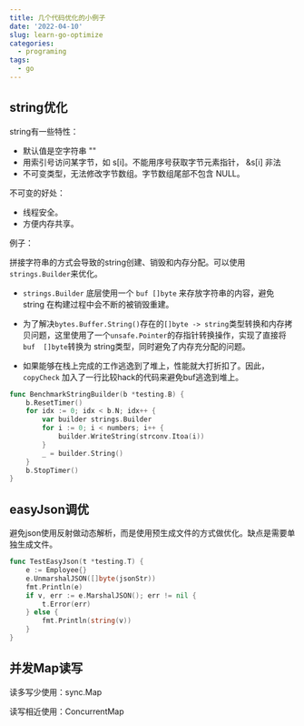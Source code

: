 ```yaml
---
title: 几个代码优化的小例子
date: '2022-04-10'
slug: learn-go-optimize
categories:
  - programing
tags:
  - go
---
```


##  string优化

string有一些特性：

- 默认值是空字符串 ""
- ⽤索引号访问某字节，如 s[i]。不能⽤序号获取字节元素指针， &s[i] ⾮法
-  不可变类型，⽆法修改字节数组。字节数组尾部不包含 NULL。

不可变的好处：

- 线程安全。
- 方便内存共享。

例子：

拼接字符串的方式会导致的string创建、销毁和内存分配。可以使用`strings.Builder`来优化。

- `strings.Builder` 底层使用一个 `buf []byte` 来存放字符串的内容，避免string 在构建过程中会不断的被销毁重建。

- 为了解决`bytes.Buffer.String()`存在的`[]byte -> string`类型转换和内存拷贝问题，这里使用了一个`unsafe.Pointer`的存指针转换操作，实现了直接将`buf  []byte`转换为 string类型，同时避免了内存充分配的问题。
- 如果能够在栈上完成的工作逃逸到了堆上，性能就大打折扣了。因此，`copyCheck` 加入了一行比较hack的代码来避免buf逃逸到堆上。

```go
func BenchmarkStringBuilder(b *testing.B) {  
    b.ResetTimer()  
    for idx := 0; idx < b.N; idx++ {  
        var builder strings.Builder  
        for i := 0; i < numbers; i++ {  
            builder.WriteString(strconv.Itoa(i))    
        }  
        _ = builder.String()  
    }  
    b.StopTimer()  
}  
```



## easyJson调优

避免json使用反射做动态解析，而是使用预生成文件的方式做优化。缺点是需要单独生成文件。

```go
func TestEasyJson(t *testing.T) {  
    e := Employee{}  
    e.UnmarshalJSON([]byte(jsonStr))  
    fmt.Println(e)  
    if v, err := e.MarshalJSON(); err != nil {  
        t.Error(err)  
    } else {  
        fmt.Println(string(v))  
    }  
}
```



## 并发Map读写

读多写少使用：sync.Map

读写相近使用：ConcurrentMap
